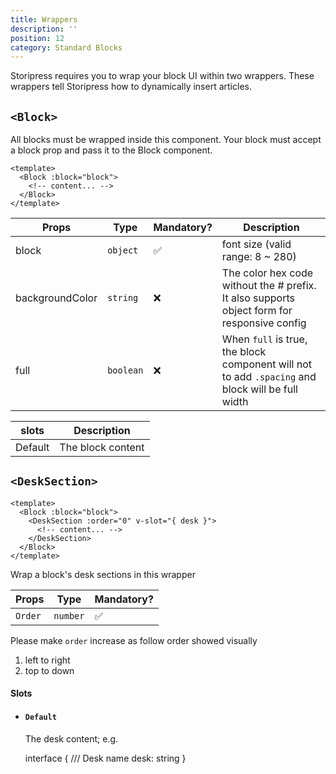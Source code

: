```yaml
---
title: Wrappers
description: ''
position: 12
category: Standard Blocks
---
```


Storipress requires you to wrap your block UI within two wrappers. These wrappers tell Storipress how to dynamically insert articles.

## `<Block>`

<alert Type="info">
All blocks must be wrapped inside this component. Your block must accept a block prop and pass it to the Block component.
</alert>

```vue
<template>
  <Block :block="block">
    <!-- content... -->
  </Block>
</template>
```

| Props           | Type      | Mandatory? | Description                                                                                      |
| --------------- | --------- | ---------- | ------------------------------------------------------------------------------------------------ |
| block           | `object`  | ✅         | font size (valid range: 8 ~ 280)                                                                 |
| backgroundColor | `string`  | ❌         | The color hex code without the # prefix. It also supports object form for responsive config      |
| full            | `boolean` | ❌         | When `full` is true, the block component will not to add `.spacing` and block will be full width |

| slots   | Description       |
| ------- | ----------------- |
| Default | The block content |

## `<DeskSection>`

```vue
<template>
  <Block :block="block">
    <DeskSection :order="0" v-slot="{ desk }">
      <!-- content... -->
    </DeskSection>
  </Block>
</template>
```

<alert Type="info">Wrap a block's desk sections in this wrapper</alert>

| Props   | Type     | Mandatory? |
| ------- | -------- | ---------- |
| `Order` | `number` | ✅         |

<alert Type="info">Please make `order` increase as follow order showed visually

1. left to right
2. top to down

</alert>

#### Slots

- #### `Default`

  The desk content; e.g.

  interface {
  /// Desk name
  desk: string
  }
